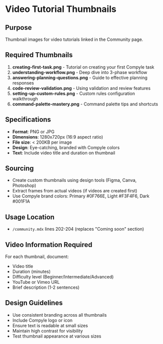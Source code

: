 # Video Tutorial Thumbnails

## Purpose
Thumbnail images for video tutorials linked in the Community page.

## Required Thumbnails
1. **creating-first-task.png** - Tutorial on creating your first Compyle task
2. **understanding-workflow.png** - Deep dive into 3-phase workflow
3. **answering-planning-questions.png** - Guide to effective planning responses
4. **code-review-validation.png** - Using validation and review features
5. **setting-up-custom-rules.png** - Custom rules configuration walkthrough
6. **command-palette-mastery.png** - Command palette tips and shortcuts

## Specifications
- **Format**: PNG or JPG
- **Dimensions**: 1280x720px (16:9 aspect ratio)
- **File size**: < 200KB per image
- **Design**: Eye-catching, branded with Compyle colors
- **Text**: Include video title and duration on thumbnail

## Sourcing
- Create custom thumbnails using design tools (Figma, Canva, Photoshop)
- Extract frames from actual videos (if videos are created first)
- Use Compyle brand colors: Primary #0F766E, Light #F3F4F6, Dark #001F1A

## Usage Location
- `/community.mdx` lines 202-204 (replaces "Coming soon" section)

## Video Information Required
For each thumbnail, document:
- Video title
- Duration (minutes)
- Difficulty level (Beginner/Intermediate/Advanced)
- YouTube or Vimeo URL
- Brief description (1-2 sentences)

## Design Guidelines
- Use consistent branding across all thumbnails
- Include Compyle logo or icon
- Ensure text is readable at small sizes
- Maintain high contrast for visibility
- Test thumbnail appearance at various sizes
